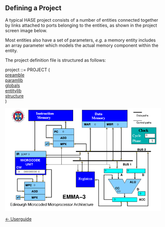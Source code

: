 ## Defining a Project

A typical HASE project consists of a number of entities connected together by links attached to ports belonging to the entities, as shown in the project screen image below.

Most entities also have a set of parameters, *e.g.* a memory entity includes an array parameter which models the actual memory component within the entity.

The project definition file is structured as follows:  

project ::= PROJECT (  
    [preamble](<preamble.md>)  
    [paramlib](<paramlib.md>)  
    [globals](<globals.md>)  
    [entitylib](<entitylib.md>)  
    [structure](<structure.md>)  
  )

![image of EMMA project](images/emma3.png)

[<- Userguide](<Userguide.md>)
